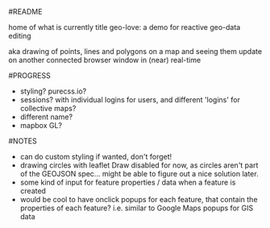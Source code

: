 #README

home of what is currently title geo-love: a demo for reactive geo-data editing

aka drawing of points, lines and polygons on a map and seeing them update on another connected browser window in (near) real-time

#PROGRESS

- styling? purecss.io?
- sessions? with individual logins for users, and different 'logins' for collective maps?
- different name?
- mapbox GL?

#NOTES

- can do custom styling if wanted, don't forget!
- drawing circles with leaflet Draw disabled for now, as circles aren't part of the GEOJSON spec... might be able to figure out a nice solution later.
- some kind of input for feature properties / data when a feature is created
- would be cool to have onclick popups for each feature, that contain the properties of each feature? i.e. similar to Google Maps popups for GIS data
